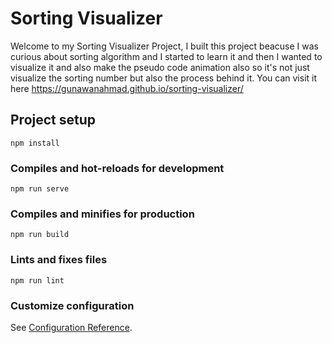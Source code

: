 # Sorting Visualizer
Welcome to my Sorting Visualizer Project, I built this project beacuse I was curious about sorting algorithm and I started to learn it and then I wanted to visualize it and also make the pseudo code animation also so it's not just visualize the sorting number but also the process behind it. You can visit it here https://gunawanahmad.github.io/sorting-visualizer/

## Project setup
```
npm install
```

### Compiles and hot-reloads for development
```
npm run serve
```

### Compiles and minifies for production
```
npm run build
```

### Lints and fixes files
```
npm run lint
```

### Customize configuration
See [Configuration Reference](https://cli.vuejs.org/config/).
